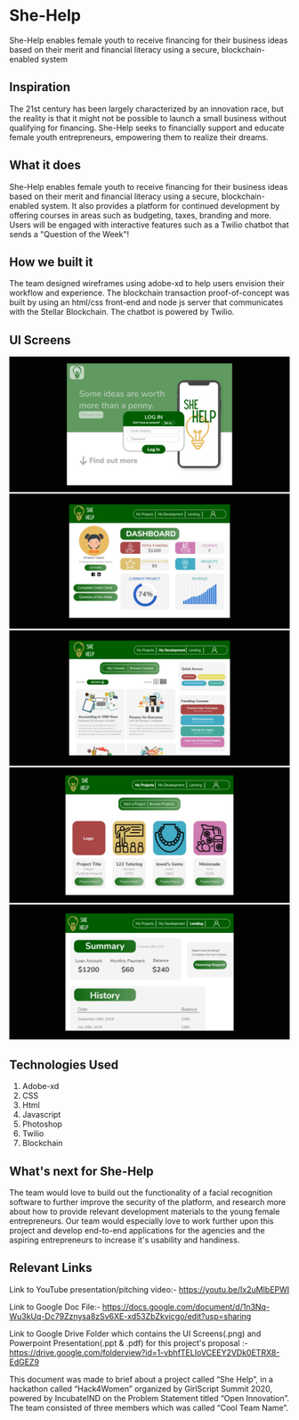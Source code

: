 # She-Help
She-Help enables female youth to receive financing for their business ideas based on their merit and financial literacy using a secure, blockchain-enabled system


## Inspiration
The 21st century has been largely characterized by an innovation race, but the reality is that it might not be possible to launch a small business without qualifying for financing. She-Help seeks to financially support and  educate female youth entrepreneurs, empowering them to realize their dreams.


## What it does
She-Help enables female youth to receive financing for their business ideas based on their merit and financial literacy using a secure, blockchain-enabled system. It also provides a platform for continued development by offering courses in areas such as budgeting, taxes, branding and more. Users will be engaged with interactive features such as a Twilio chatbot that sends a "Question of the Week"!


## How we built it
The team designed wireframes using adobe-xd to help users envision their workflow and experience. The blockchain transaction proof-of-concept was built by using an html/css front-end and node js server that communicates with the Stellar Blockchain. The chatbot is powered by Twilio.

## UI Screens

<p align="center">
  <img src="https://github.com/dadheech-vartika/She-Help/blob/master/Images/1.png">
  <img src = "https://github.com/dadheech-vartika/She-Help/blob/master/Images/2.png">
  <img src = "https://github.com/dadheech-vartika/She-Help/blob/master/Images/3.png">
  <img src = "https://github.com/dadheech-vartika/She-Help/blob/master/Images/4.png">
  <img src = "https://github.com/dadheech-vartika/She-Help/blob/master/Images/5.png">
 </p>

## Technologies Used
1. Adobe-xd
2. CSS
3. Html
4. Javascript
5. Photoshop
6. Twilio
7. Blockchain

## What's next for She-Help
The team would love to build out the functionality of a facial recognition software to further improve the security of the platform, and research more about how to provide relevant development materials to the young female entrepreneurs. Our team would especially love to work further upon this project and develop end-to-end applications for the agencies and the aspiring entrepreneurs to increase it's usability and handiness.

## Relevant Links

Link to YouTube presentation/pitching video:- https://youtu.be/Ix2uMIbEPWI

Link to Google Doc File:- https://docs.google.com/document/d/1n3Nq-Wu3kUq-Dc79Zznysa8zSv6XE-xd53ZbZkvicgo/edit?usp=sharing

Link to Google Drive Folder which contains the UI Screens(.png) and Powerpoint Presentation(.ppt & .pdf) for this project's proposal :- https://drive.google.com/folderview?id=1-vbhfTELIoVCEEY2VDk0ETRX8-EdGEZ9


This document was made to brief about a project called “She Help”, in a hackathon called “Hack4Women” organized by GirlScript Summit 2020, powered by IncubateIND on the Problem Statement titled “Open Innovation”. The team consisted of three members which was called “Cool Team Name”.  
